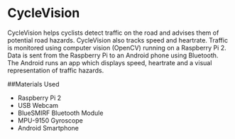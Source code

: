 # CycleVision
CycleVision helps cyclists detect traffic on the road and advises them of potential road hazards. CycleVision also tracks speed and heartrate. Traffic is monitored using computer vision (OpenCV) running on a Raspberry Pi 2. Data is sent from the Raspberry Pi to an Android phone using Bluetooth. The Android runs an app which displays speed, heartrate and a visual representation of traffic hazards.


##Materials Used

* Raspberry Pi 2
* USB Webcam
* BlueSMIRF Bluetooth Module
* MPU-9150 Gyroscope
* Android Smartphone
